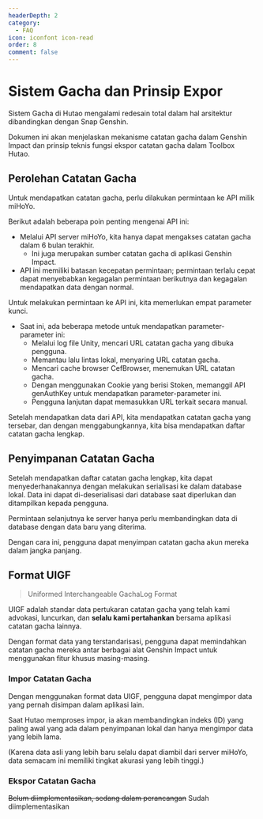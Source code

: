 ```yaml
---
headerDepth: 2
category:
  - FAQ
icon: iconfont icon-read
order: 8
comment: false
---
```


# Sistem Gacha dan Prinsip Expor

Sistem Gacha di Hutao mengalami redesain total dalam hal arsitektur dibandingkan dengan Snap Genshin.

Dokumen ini akan menjelaskan mekanisme catatan gacha dalam Genshin Impact dan prinsip teknis fungsi ekspor catatan gacha dalam Toolbox Hutao.

## Perolehan Catatan Gacha

Untuk mendapatkan catatan gacha, perlu dilakukan permintaan ke API milik miHoYo.

Berikut adalah beberapa poin penting mengenai API ini:

- Melalui API server miHoYo, kita hanya dapat mengakses catatan gacha dalam 6 bulan terakhir.
  - Ini juga merupakan sumber catatan gacha di aplikasi Genshin Impact.
- API ini memiliki batasan kecepatan permintaan; permintaan terlalu cepat dapat menyebabkan kegagalan permintaan berikutnya dan kegagalan mendapatkan data dengan normal.

Untuk melakukan permintaan ke API ini, kita memerlukan empat parameter kunci.

- Saat ini, ada beberapa metode untuk mendapatkan parameter-parameter ini:
  - Melalui log file Unity, mencari URL catatan gacha yang dibuka pengguna.
  - Memantau lalu lintas lokal, menyaring URL catatan gacha.
  - Mencari cache browser CefBrowser, menemukan URL catatan gacha.
  - Dengan menggunakan Cookie yang berisi Stoken, memanggil API genAuthKey untuk mendapatkan parameter-parameter ini.
  - Pengguna lanjutan dapat memasukkan URL terkait secara manual.

Setelah mendapatkan data dari API, kita mendapatkan catatan gacha yang tersebar, dan dengan menggabungkannya, kita bisa mendapatkan daftar catatan gacha lengkap.

## Penyimpanan Catatan Gacha

Setelah mendapatkan daftar catatan gacha lengkap, kita dapat menyederhanakannya dengan melakukan serialisasi ke dalam database lokal. Data ini dapat di-deserialisasi dari database saat diperlukan dan ditampilkan kepada pengguna.

Permintaan selanjutnya ke server hanya perlu membandingkan data di database dengan data baru yang diterima.

Dengan cara ini, pengguna dapat menyimpan catatan gacha akun mereka dalam jangka panjang.

## Format UIGF

> Uniformed Interchangeable GachaLog Format

UIGF adalah standar data pertukaran catatan gacha yang telah kami advokasi, luncurkan, dan **selalu kami pertahankan** bersama aplikasi catatan gacha lainnya.

Dengan format data yang terstandarisasi, pengguna dapat memindahkan catatan gacha mereka antar berbagai alat Genshin Impact untuk menggunakan fitur khusus masing-masing.

### Impor Catatan Gacha

Dengan menggunakan format data UIGF, pengguna dapat mengimpor data yang pernah disimpan dalam aplikasi lain.

Saat Hutao memproses impor, ia akan membandingkan indeks (ID) yang paling awal yang ada dalam penyimpanan lokal dan hanya mengimpor data yang lebih lama.

(Karena data asli yang lebih baru selalu dapat diambil dari server miHoYo, data semacam ini memiliki tingkat akurasi yang lebih tinggi.)

### Ekspor Catatan Gacha

~~Belum diimplementasikan, sedang dalam perancangan~~ Sudah diimplementasikan
